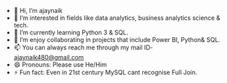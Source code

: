 - 👋 Hi, I’m ajaynaik
- 👀 I’m interested in fields like data analytics, business analytics science & tech.
- 🌱 I’m currently learning Python 3 & SQL.
- 💞️ I’m enjoy collaborating in projects that include Power BI, Python& SQL.
- 📫 You can always reach me through my mail ID- ajaynaik480@gmail.com
- 😄 Pronouns: Please use He/Him
- ⚡ Fun fact: Even in 21st century MySQL cant recognise Full Join.

<!---
ajaynaik-git/ajaynaik-git is a ✨ special ✨ repository because its `README.md` (this file) appears on your GitHub profile.
You can click the Preview link to take a look at your changes.
--->
